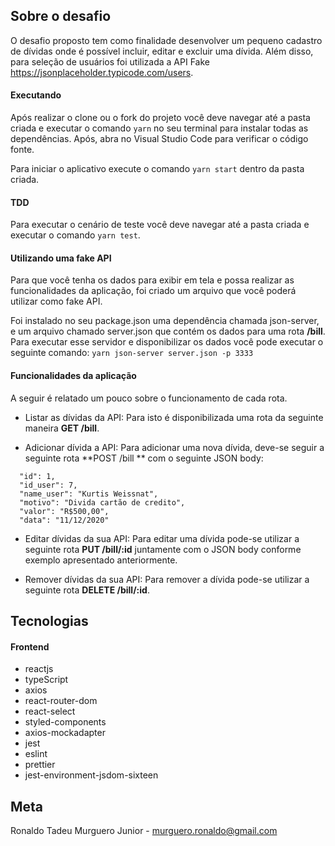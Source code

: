 ## Sobre o desafio 
O desafio proposto tem como finalidade desenvolver um pequeno cadastro de dívidas onde é possível incluir, editar e excluir uma dívida. Além disso, para seleção de usuários foi utilizada a API Fake https://jsonplaceholder.typicode.com/users.

#### Executando
Após realizar o clone ou o fork do projeto você deve navegar até a pasta criada e executar o comando ``` yarn ``` no seu terminal para instalar todas as dependências. Após, abra no Visual Studio Code para verificar o código fonte.

Para iniciar o aplicativo execute o comando ``` yarn start ``` dentro da pasta criada.

#### TDD
Para executar o cenário de teste você deve navegar até a pasta criada e executar o comando ``` yarn test ```.

#### Utilizando uma fake API
Para que você tenha os dados para exibir em tela e possa realizar as funcionalidades da aplicação, foi criado um arquivo que você poderá utilizar como fake API.

Foi instalado no seu package.json uma dependência chamada json-server, e um arquivo chamado server.json que contém os dados para uma rota **/bill**. Para executar esse servidor e disponibilizar os dados você pode executar o seguinte comando:
``` yarn json-server server.json -p 3333 ```

#### Funcionalidades da aplicação
A seguir é relatado um pouco sobre o funcionamento de cada rota.

- Listar as dívidas da API: Para isto é disponibilizada uma rota da seguinte maneira **GET /bill**.

- Adicionar dívida a API: Para adicionar uma nova dívida, deve-se seguir a seguinte rota **POST /bill ** com o seguinte JSON body:

```
  "id": 1,
  "id_user": 7,
  "name_user": "Kurtis Weissnat",
  "motivo": "Divida cartão de credito",
  "valor": "R$500,00",
  "data": "11/12/2020"
```

- Editar dívidas da sua API: Para editar uma dívida pode-se utilizar a seguinte rota **PUT /bill/:id** juntamente com o JSON body conforme exemplo apresentado anteriormente.

- Remover dívidas da sua API: Para remover a dívida pode-se utilizar a seguinte rota **DELETE /bill/:id**.
    
## Tecnologias

#### Frontend
- reactjs
- typeScript
- axios
- react-router-dom
- react-select
- styled-components
- axios-mockadapter
- jest
- eslint
- prettier
- jest-environment-jsdom-sixteen

## Meta
Ronaldo Tadeu Murguero Junior - murguero.ronaldo@gmail.com
